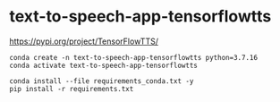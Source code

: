 # text-to-speech-app-tensorflowtts

https://pypi.org/project/TensorFlowTTS/

```
conda create -n text-to-speech-app-tensorflowtts python=3.7.16
conda activate text-to-speech-app-tensorflowtts

conda install --file requirements_conda.txt -y
pip install -r requirements.txt
```
